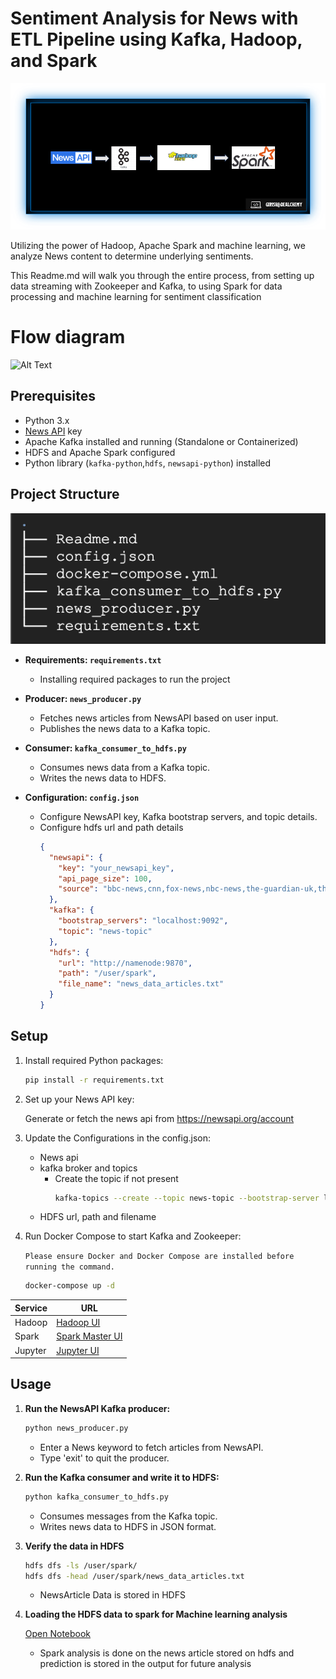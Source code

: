 # Sentiment Analysis for News with ETL Pipeline using Kafka, Hadoop, and Spark

<p align="center">
  <img src="./assets/3-spark-etl.png" width="600" alt="Spark etl">  
</p>

Utilizing the power of Hadoop, Apache Spark and machine learning, we analyze News content to determine underlying sentiments.

This Readme.md will walk you through the entire process, from setting up data streaming with Zookeeper and Kafka, to using Spark for data processing and machine learning for sentiment classification

# Flow diagram

![Alt Text](./assets/flow-diagram.gif)

## Prerequisites

- Python 3.x
- [News API](https://newsapi.org) key
- Apache Kafka installed and running (Standalone or Containerized)
- HDFS and Apache Spark configured
- Python library (`kafka-python`,`hdfs`, `newsapi-python`) installed

## Project Structure

![Alt text](./assets/tree.png)

- **Requirements: `requirements.txt`**

  - Installing required packages to run the project

- **Producer: `news_producer.py`**

  - Fetches news articles from NewsAPI based on user input.
  - Publishes the news data to a Kafka topic.

- **Consumer: `kafka_consumer_to_hdfs.py`**

  - Consumes news data from a Kafka topic.
  - Writes the news data to HDFS.

- **Configuration: `config.json`**
  - Configure NewsAPI key, Kafka bootstrap servers, and topic details.
  - Configure hdfs url and path details
    ```json
    {
      "newsapi": {
        "key": "your_newsapi_key",
        "api_page_size": 100,
        "source": "bbc-news,cnn,fox-news,nbc-news,the-guardian-uk,the-new-york-times,the-washington-post,usa-today,independent,daily-mail"
      },
      "kafka": {
        "bootstrap_servers": "localhost:9092",
        "topic": "news-topic"
      },
      "hdfs": {
        "url": "http://namenode:9870",
        "path": "/user/spark",
        "file_name": "news_data_articles.txt"
      }
    }
    ```

## Setup

1. Install required Python packages:

   ```bash
   pip install -r requirements.txt
   ```

2. Set up your News API key:

   Generate or fetch the news api from https://newsapi.org/account

3. Update the Configurations in the config.json:

   - News api
   - kafka broker and topics
     - Create the topic if not present
       ```bash
       kafka-topics --create --topic news-topic --bootstrap-server localhost:9092 --partitions 1 --replication-factor 1
       ```
   - HDFS url, path and filename

4. Run Docker Compose to start Kafka and Zookeeper:

   `Please ensure Docker and Docker Compose are installed before running the command.`

   ```bash
   docker-compose up -d
   ```

| Service | URL                                      |
| ------- | ---------------------------------------- |
| Hadoop  | [Hadoop UI](http://localhost:9870)       |
| Spark   | [Spark Master UI](http://localhost:4040) |
| Jupyter | [Jupyter UI](http://localhost:8888)      |

## Usage

1. **Run the NewsAPI Kafka producer:**

   ```bash
   python news_producer.py
   ```

   - Enter a News keyword to fetch articles from NewsAPI.
   - Type 'exit' to quit the producer.

2. **Run the Kafka consumer and write it to HDFS:**

   ```bash
   python kafka_consumer_to_hdfs.py
   ```

   - Consumes messages from the Kafka topic.
   - Writes news data to HDFS in JSON format.

3. **Verify the data in HDFS**

   ```bash
   hdfs dfs -ls /user/spark/
   hdfs dfs -head /user/spark/news_data_articles.txt
   ```

   - NewsArticle Data is stored in HDFS

4. **Loading the HDFS data to spark for Machine learning analysis**

   [Open Notebook](./spark-notebooks/workspace/spark-MulticlassClassification-analysis.ipynb)

   - Spark analysis is done on the news article stored on hdfs and prediction is stored in the output for future analysis
